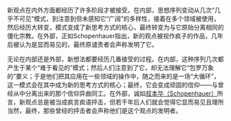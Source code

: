 新观点在内外方面都经历了许多阶段才被接受。在内部，思想序列变动从几次“几乎不可见”模式，到注意到但未感知它“广阔”的多样性，接着在多个领域被使用，然后经历大转变，模式变成了新思考方式的核心，最终转变为与它原始分离相同的僵化宗教。在外部，正如Schopenhauer指出，新的观点被视作疯子的作品，几年后被认为是显而易见的，最终原谴责者会声称发明了它。

无论在内部还是外部，新想法都要经历几番接受的过程。在内部，这种序列几次都产生于某个“难于看见的”模式；然后人们注意到了它，却无法理解它“包罗万象的”要义；于是他们把其应用在一些领域的操作中，随之而来的是一场“大循环”，这一模式会在其中成为新的思考方式的核心；最终，它会变成顽固的信仰——与曾经从中分离出来的那个信仰异曲同工。在外部，诚如[叔本华（Schopenhauer）](http://baike.baidu.com/view/440746.htm)所言，新观点总是被当成疯言疯语抨击，但若干年后人们就会觉得它显而易见且理所当然，最终，那些曾经的抨击者会声称他们是这个观点的发明者。
